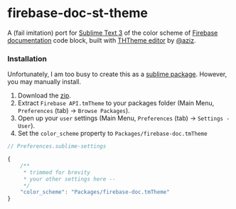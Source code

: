 firebase-doc-st-theme
=====================

A (fail imitation) port for [Sublime Text 3](http://www.sublimetext.com/) of the color scheme of [Firebase documentation](https://www.firebase.com/docs/web/) code block, built with [THTheme editor](https://github.com/aziz/tmTheme-Editor) by [@aziz](https://github.com/aziz/).

### Installation

Unfortunately, I am too busy to create this as a [sublime package](https://sublime.wbond.net/). However, you may manually install.

1. Download the [zip](https://github.com/srph/firebase-doc-st-theme/archive/master.zip).
2. Extract ```Firebase API.tmTheme``` to your packages folder (Main Menu, ```Preferences``` (tab) -> ```Browse Packages```).
3. Open up your ```user``` settings (Main Menu, ```Preferences``` (tab) -> ```Settings - User```).
4. Set the ```color_scheme``` property to ```Packages/firebase-doc.tmTheme```

```js
// Preferences.sublime-settings

{
	/**
	 * trimmed for brevity
	 * your other settings here --
	 */
	"color_scheme": "Packages/firebase-doc.tmTheme"
}

```
